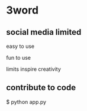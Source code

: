 # 3word

## social media limited

easy to use

fun to use

limits inspire creativity

## contribute to code

$ python app.py







